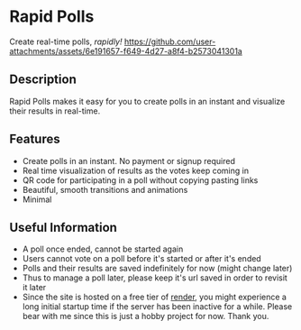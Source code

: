 # Rapid Polls

Create real-time polls, *rapidly!*
https://github.com/user-attachments/assets/6e191657-f649-4d27-a8f4-b2573041301a

## Description

Rapid Polls makes it easy for you to create polls in an instant and visualize their results in real-time.

## Features

- Create polls in an instant. No payment or signup required
- Real time visualization of results as the votes keep coming in
- QR code for participating in a poll without copying pasting links
- Beautiful, smooth transitions and animations
- Minimal

## Useful Information

- A poll once ended, cannot be started again
- Users cannot vote on a poll before it's started or after it's ended
- Polls and their results are saved indefinitely for now (might change later)
- Thus to manage a poll later, please keep it's url saved in order to revisit it later
- Since the site is hosted on a free tier of [render](https://render.com), you might experience a long initial startup time if the server has been inactive for a while. Please bear with me since this is just a hobby project for now. Thank you.
